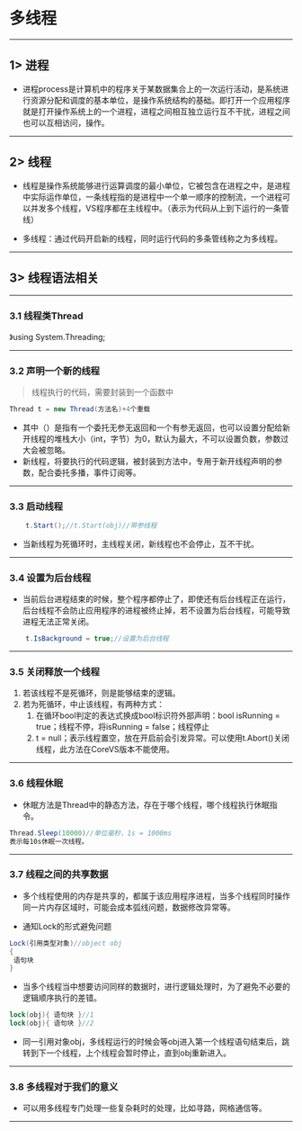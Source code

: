 # 多线程

---

## 1> 进程

- 进程process是计算机中的程序关于某数据集合上的一次运行活动，是系统进行资源分配和调度的基本单位，是操作系统结构的基础。即打开一个应用程序就是打开操作系统上的一个进程，进程之间相互独立运行互不干扰，进程之间也可以互相访问，操作。

---

## 2> 线程

- 线程是操作系统能够进行运算调度的最小单位，它被包含在进程之中，是进程中实际运作单位，一条线程指的是进程中一个单一顺序的控制流，一个进程可以并发多个线程，VS程序都在主线程中。（表示为代码从上到下运行的一条管线）

- 多线程：通过代码开启新的线程，同时运行代码的多条管线称之为多线程。

---

## 3> 线程语法相关

---

### 3.1 线程类Thread

》using System.Threading;

---

### 3.2 声明一个新的线程

> 线程执行的代码，需要封装到一个函数中

```c#
Thread t = new Thread(方法名)+4个重载
```

- 其中（）是指有一个委托无参无返回和一个有参无返回，也可以设置分配给新开线程的堆栈大小（int，字节）为0，默认为最大，不可以设置负数，参数过大会被忽略。
- 新线程，将要执行的代码逻辑，被封装到方法中，专用于新开线程声明的参数，配合委托多播，事件订阅等。

---

### 3.3 启动线程

```c#
    t.Start();//t.Start(obj)//带参线程
```

- 当新线程为死循环时，主线程关闭，新线程也不会停止，互不干扰。

---

### 3.4 设置为后台线程

- 当前后台进程结束的时候，整个程序都停止了，即使还有后台线程正在运行，后台线程不会防止应用程序的进程被终止掉，若不设置为后台线程，可能导致进程无法正常关闭。

```c#
    t.IsBackground = true;//设置为后台线程
```

---

### 3.5 关闭释放一个线程

1. 若该线程不是死循环，则是能够结束的逻辑。
2. 若为死循环，中止该线程，有两种方式：
    1. 在循环bool判定的表达式换成bool标识符外部声明：bool isRunning = true；线程不停，将isRunning = false；线程停止
    2. t = null；表示线程置空，放在开启前会引发异常。可以使用t.Abort()关闭线程，此方法在CoreVS版本不能使用。

---

### 3.6 线程休眠

- 休眠方法是Thread中的静态方法，存在于哪个线程，哪个线程执行休眠指令。

```c#
Thread.Sleep(10000)//单位毫秒，1s = 1000ms
表示每10s休眠一次线程。
```

---

### 3.7 线程之间的共享数据

- 多个线程使用的内存是共享的，都属于该应用程序进程，当多个线程同时操作同一片内存区域时，可能会成本弧线问题，数据修改异常等。

- 通知Lock的形式避免问题

```c#
Lock(引用类型对象)//object obj
{
 语句块 
}
```

- 当多个线程当中想要访问同样的数据时，进行逻辑处理时，为了避免不必要的逻辑顺序执行的差错。

```c#
lock(obj){ 语句块 }//1
lock(obj){ 语句块 }//2
```

- 同一引用对象obj，多线程运行的时候会等obj进入第一个线程语句结束后，跳转到下一个线程，上个线程会暂时停止，直到obj重新进入。

---

### 3.8 多线程对于我们的意义

- 可以用多线程专门处理一些复杂耗时的处理，比如寻路，网格通信等。

---
